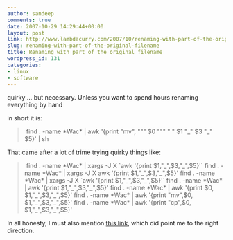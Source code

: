```yaml
---
author: sandeep
comments: true
date: 2007-10-29 14:29:44+00:00
layout: post
link: http://www.lambdacurry.com/2007/10/renaming-with-part-of-the-original-filename/
slug: renaming-with-part-of-the-original-filename
title: Renaming with part of the original filename
wordpress_id: 131
categories:
- linux
- software
---
```


quirky ... but necessary. Unless you want to spend hours renaming everything by hand

in short it is:


<blockquote> find . -name *Wac* | awk '{print "mv", """ $0 """ " " $1 "_" $3 "_" $5}' | sh</blockquote>


That came after a lot of trime trying quirky things like:


<blockquote> find . -name *Wac* | xargs -J X `awk '{print $1,"_",$3,"_",$5}'`
find . -name *Wac* | xargs -J X awk '{print $1,"_",$3,"_",$5}'
find . -name *Wac* | xargs -J X `awk '{print $1,"_",$3,"_",$5}'`
find . -name *Wac* | awk '{print $1,"_",$3,"_",$5}'
find . -name *Wac* | awk '{print $0, $1,"_",$3,"_",$5}'
find . -name *Wac* | awk '{print "mv",$0, $1,"_",$3,"_",$5}'
find . -name *Wac* | awk '{print "cp",$0, $1,"_",$3,"_",$5}'</blockquote>


In all honesty, I must also mention [this link](http://www.linuxfocus.org/English/September1999/article103.html), which did point me to the right direction.

